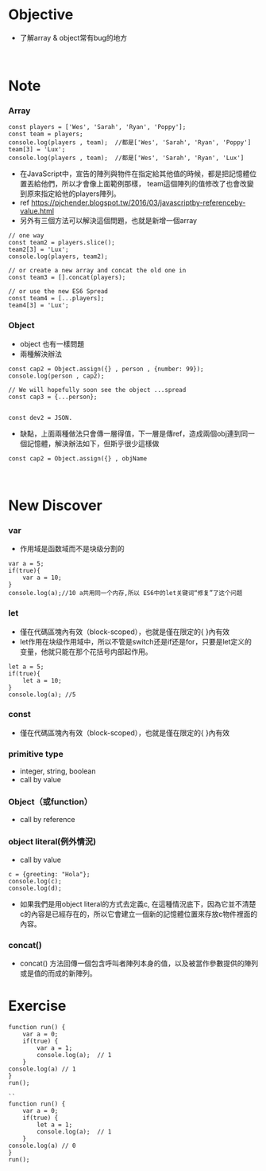 # Objective
- 了解array & object常有bug的地方


<br>

# Note

### Array
```
const players = ['Wes', 'Sarah', 'Ryan', 'Poppy'];
const team = players;
console.log(players , team);  //都是['Wes', 'Sarah', 'Ryan', 'Poppy']
team[3] = 'Lux';
console.log(players , team);  //都是['Wes', 'Sarah', 'Ryan', 'Lux']
```
- 在JavaScript中，宣告的陣列與物件在指定給其他值的時候，都是把記憶體位置丟給他們，所以才會像上面範例那樣， team這個陣列的值修改了也會改變到原來指定給他的players陣列。
- ref https://pjchender.blogspot.tw/2016/03/javascriptby-referenceby-value.html
- 另外有三個方法可以解決這個問題，也就是新增一個array
```
// one way
const team2 = players.slice();
team2[3] = 'Lux';
console.log(players, team2);

// or create a new array and concat the old one in
const team3 = [].concat(players);

// or use the new ES6 Spread
const team4 = [...players];
team4[3] = 'Lux';
```


### Object
- object 也有一樣問題
- 兩種解決辦法
```
const cap2 = Object.assign({} , person , {number: 99});
console.log(person , cap2);

// We will hopefully soon see the object ...spread
const cap3 = {...person};


const dev2 = JSON.
```
-  缺點，上面兩種做法只會傳一層得值，下一層是傳ref，造成兩個obj連到同一個記憶體，解決辦法如下，但斯乎很少這樣做
```
const cap2 = Object.assign({} , objName
  ```


<br>

# New Discover

### var
- 作用域是函数域而不是块级分割的
```
var a = 5;
if(true){
    var a = 10;
}
console.log(a);//10 a共用同一个内存,所以 ES6中的let关键词“修复”了这个问题
```



### let
- 僅在代碼區塊內有效（block-scoped），也就是僅在限定的{ }內有效
- let作用在块级作用域中，所以不管是switch还是if还是for，只要是let定义的变量，他就只能在那个花括号内部起作用。
```
let a = 5;
if(true){
    let a = 10;
}
console.log(a); //5
```


### const
- 僅在代碼區塊內有效（block-scoped），也就是僅在限定的{ }內有效


### primitive type
- integer, string, boolean
- call by value


### Object（或function）
- call by reference


### object literal(例外情況)
- call  by value
```
c = {greeting: "Hola"};
console.log(c);
console.log(d);
```
- 如果我們是用object literal的方式去定義c, 在這種情況底下，因為它並不清楚c的內容是已經存在的，所以它會建立一個新的記憶體位置來存放c物件裡面的內容。


### concat()
- concat() 方法回傳一個包含呼叫者陣列本身的值，以及被當作參數提供的陣列或是值的而成的新陣列。

# Exercise
```
function run() {
    var a = 0;
    if(true) {
        var a = 1;
        console.log(a);  // 1
    }
console.log(a) // 1
}
run();

``
function run() {
    var a = 0;
    if(true) {
        let a = 1;
        console.log(a);  // 1
    }
console.log(a) // 0
}
run();
```
